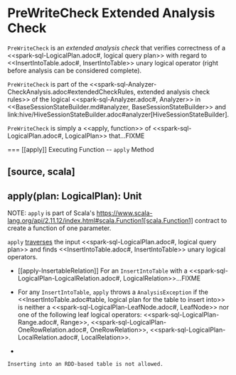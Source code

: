 # PreWriteCheck Extended Analysis Check

`PreWriteCheck` is an *extended analysis check* that verifies correctness of a <<spark-sql-LogicalPlan.adoc#, logical query plan>> with regard to <<InsertIntoTable.adoc#, InsertIntoTable>> unary logical operator (right before analysis can be considered complete).

`PreWriteCheck` is part of the <<spark-sql-Analyzer-CheckAnalysis.adoc#extendedCheckRules, extended analysis check rules>> of the logical <<spark-sql-Analyzer.adoc#, Analyzer>> in <<BaseSessionStateBuilder.md#analyzer, BaseSessionStateBuilder>> and link:hive/HiveSessionStateBuilder.adoc#analyzer[HiveSessionStateBuilder].

`PreWriteCheck` is simply a <<apply, function>> of <<spark-sql-LogicalPlan.adoc#, LogicalPlan>> that...FIXME

=== [[apply]] Executing Function -- `apply` Method

[source, scala]
----
apply(plan: LogicalPlan): Unit
----

NOTE: `apply` is part of Scala's https://www.scala-lang.org/api/2.11.12/index.html#scala.Function1[scala.Function1] contract to create a function of one parameter.

`apply` [traverses](catalyst/TreeNode.md#foreach) the input <<spark-sql-LogicalPlan.adoc#, logical query plan>> and finds <<InsertIntoTable.adoc#, InsertIntoTable>> unary logical operators.

* [[apply-InsertableRelation]] For an `InsertIntoTable` with a <<spark-sql-LogicalPlan-LogicalRelation.adoc#, LogicalRelation>>...FIXME

* For any `InsertIntoTable`, `apply` throws a `AnalysisException` if the <<InsertIntoTable.adoc#table, logical plan for the table to insert into>> is neither a <<spark-sql-LogicalPlan-LeafNode.adoc#, LeafNode>> nor one of the following leaf logical operators: <<spark-sql-LogicalPlan-Range.adoc#, Range>>, <<spark-sql-LogicalPlan-OneRowRelation.adoc#, OneRowRelation>>, <<spark-sql-LogicalPlan-LocalRelation.adoc#, LocalRelation>>.
+
```
Inserting into an RDD-based table is not allowed.
```

